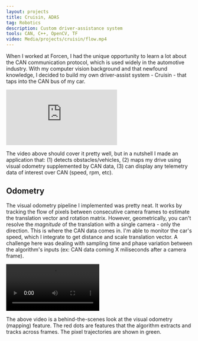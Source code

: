 ```yaml
---
layout: projects
title: Cruisin, ADAS
tag: Robotics
description: Custom driver-assistance system
tools: CAN, C++, OpenCV, TF
video: Media/projects/cruisin/flow.mp4
---
```

When I worked at Forcen, I had  the unique opportunity to learn a lot about the CAN communication protocol, which is used widely in the automotive industry. With my computer vision background and that newfound knowledge, I decided to build my own driver-assist system - Cruisin - that taps into the CAN bus of my car.

<iframe src="https://www.youtube.com/embed/joPkrqNYnAI" frameborder="0" allow="autoplay; encrypted-media" allowfullscreen></iframe>

The video above should cover it pretty well, but in a nutshell I made an application that:
(1) detects obstacles/vehicles, (2) maps my drive using visual odometry supplemented by CAN data, (3) can display any telemetry data of interest over CAN (speed, rpm, etc).

## Odometry
The visual odometry pipeline I implemented was pretty neat. It works by tracking the flow of pixels between consecutive camera frames to estimate the translation vector and rotation matrix. However, geometrically, you can't resolve the *magnitude* of the translation with a single camera - only the direction. This is where the CAN data comes in. I'm able to monitor the car's speed, which I integrate to get distance and scale translation vector. A challenge here was dealing with sampling time and phase variation between the algorithm's inputs (ex: CAN data coming X miliseconds after a camera frame). 

<video controls src="/Media/projects/cruisin/flow.mp4" width="50%">
    Sorry, your browser doesn't support embedded videos.
</video>

The above video is a behind-the-scenes look at the visual odometry (mapping) feature. The red dots are features that the algorithm extracts and tracks across frames. The pixel trajectories are shown in green. 

